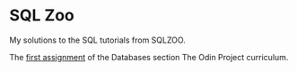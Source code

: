 # SQL Zoo

My solutions to the SQL tutorials from SQLZOO.

The [first assignment](https://www.theodinproject.com/lessons/databases-sql-zoo) of the Databases section The Odin Project curriculum.
